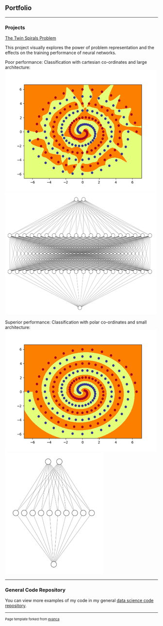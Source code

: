 ## Portfolio

---

### Projects

[The Twin Spirals Problem](https://github.com/dmc-au/twin-spirals)

This project visually explores the power of problem representation and the effects on the training performance of neural networks.

Poor performance: Classification with cartesian co-ordinates and large architecture:
<img src="https://raw.githubusercontent.com/dmc-au/twin-spirals/main/images/raw_out.png" width="500" height="400"/>
<img src="https://raw.githubusercontent.com/dmc-au/twin-spirals/main/rawnet.png" width="500" height="400"/>

Superior performance: Classification with polar co-ordinates and small architecture:
<img src="https://raw.githubusercontent.com/dmc-au/twin-spirals/main/images/polar_out.png" width="500" height="400"/>
<img src="https://raw.githubusercontent.com/dmc-au/twin-spirals/main/polarnet.png" width="325" height="400"/>

---

### General Code Repository

You can view more examples of my code in my general [data science code repository](https://github.com/dmc-au/data-science).

---
<p style="font-size:11px">Page template forked from <a href="https://github.com/evanca/quick-portfolio">evanca</a></p>
<!-- Remove above link if you don't want to attibute -->
